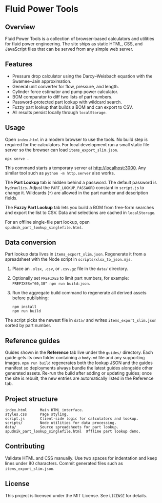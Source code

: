 # Fluid Power Tools

## Overview
Fluid Power Tools is a collection of browser-based calculators and utilities
for fluid power engineering. The site ships as static HTML, CSS, and
JavaScript files that can be served from any simple web server.

## Features
- Pressure drop calculator using the Darcy–Weisbach equation with the
  Swamee–Jain approximation.
- General unit converter for flow, pressure, and length.
- Cylinder force estimator and pump power calculator.
- BOM comparator to diff two lists of part numbers.
- Password-protected part lookup with wildcard search.
- Fuzzy part lookup that builds a BOM and can export to CSV.
- All results persist locally through `localStorage`.

## Usage
Open `index.html` in a modern browser to use the tools. No build step is
required for the calculators. For local development run a small static file
server so the browser can load `items_export_slim.json`.

```
npx serve .
```

This command starts a temporary server at <http://localhost:3000>. Any
similar tool such as `python -m http.server` also works.

The **Part Lookup** tab is hidden behind a password. The default password is
`hydraulics`. Adjust the `PART_LOOKUP_PASSWORD` constant in `script.js` to
change it. Wildcards (`*`) are allowed in the part number and description
fields.

The **Fuzzy Part Lookup** tab lets you build a BOM from free-form searches and
export the list to CSV. Data and selections are cached in `localStorage`.

For an offline single-file part lookup, open
`spudnik_part_lookup_singlefile.html`.

## Data conversion
Part lookup data lives in `items_export_slim.json`. Regenerate it from a
spreadsheet with the Node script in `scripts/xlsx_to_json.mjs`.

1. Place an `.xlsx`, `.csv`, or `.csv.gz` file in the `data/` directory.
2. Optionally set `PREFIXES` to limit part numbers, for example:
   `PREFIXES="60,30" npm run build:json`.
3. Run the aggregate build command to regenerate all derived assets before
   publishing:

   ```
   npm install
   npm run build
   ```

The script picks the newest file in `data/` and writes `items_export_slim.json`
sorted by part number.

## Reference guides
Guides shown in the **Reference** tab live under the `guides/` directory. Each
guide gets its own folder containing a `body.md` file and any supporting
images. `npm run build` regenerates both the lookup JSON and the guides
manifest so deployments always bundle the latest guides alongside other
generated assets. Re-run the build after adding or updating guides; once the
site is rebuilt, the new entries are automatically listed in the Reference tab.

## Project structure
```
index.html      Main HTML interface.
styles.css      Page styling.
script.js       Client-side logic for calculators and lookup.
scripts/        Node utilities for data processing.
data/           Source spreadsheets for part lookup.
spudnik_part_lookup_singlefile.html  Offline part lookup demo.
```

## Contributing
Validate HTML and CSS manually. Use two spaces for indentation and keep lines
under 80 characters. Commit generated files such as `items_export_slim.json`.

## License
This project is licensed under the MIT License. See `LICENSE` for details.
